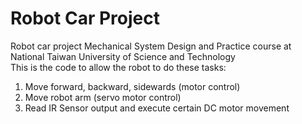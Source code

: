 # Robot Car Project
Robot car project
Mechanical System Design and Practice course at National Taiwan University of Science and Technology\
This is the code to allow the robot to do these tasks:
1. Move forward, backward, sidewards (motor control)
2. Move robot arm (servo motor control) 
3. Read IR Sensor output and execute certain DC motor movement
